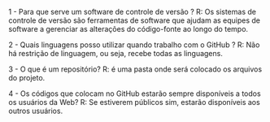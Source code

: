 1 - Para que serve um software de controle de versão ?
R: Os sistemas de controle de versão são ferramentas de software que ajudam as equipes de software a gerenciar as alterações do código-fonte ao longo do tempo.

2 - Quais linguagens posso utilizar quando trabalho com o GitHub ?
R: Não há restrição de linguagem, ou seja, recebe todas as linguagens.

3 - O que é um repositório?
R: é uma pasta onde será colocado os arquivos do projeto.

4 - Os códigos que colocam no GitHub estarão sempre disponíveis a todos os usuários da Web?
R: Se estiverem públicos sim, estarão disponíveis aos outros usuários.



